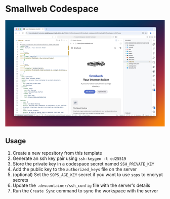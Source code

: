 # Smallweb Codespace

![screenshot](./screenshot.jpg)

## Usage

1. Create a new repository from this template
1. Generate an ssh key pair using `ssh-keygen -t ed25519`
1. Store the private key in a codespace secret named `SSH_PRIVATE_KEY`
1. Add the public key to the `authorized_keys` file on the server
1. (optional) Set the `SOPS_AGE_KEY` secret if you want to use `sops` to encrypt secrets
1. Update the `.devcontainer/ssh_config` file with the server's details
1. Run the `Create Sync` command to sync the workspace with the server
